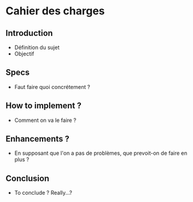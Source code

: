 # Cahier des charges 

## Introduction
* Définition du sujet
* Objectif

## Specs
* Faut faire quoi concrétement ?

## How to implement ?
* Comment on va le faire ?

## Enhancements ?
* En supposant que l'on a pas de problèmes, que prevoit-on de faire en plus ?

## Conclusion
* To conclude ? Really...?